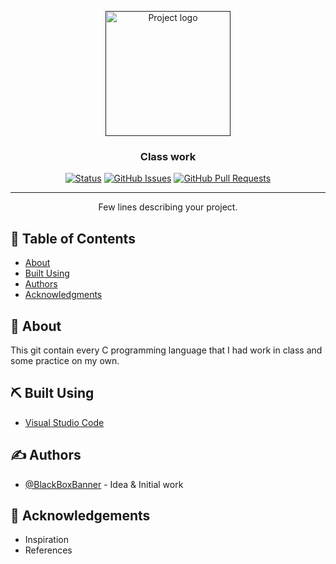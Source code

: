 <p align="center">
  <a href="" rel="noopener">
 <img width=200px height=200px src="https://i.imgur.com/6wj0hh6.jpg" alt="Project logo"></a>
</p>

<h3 align="center">Class work</h3>

<div align="center">

[![Status](https://img.shields.io/badge/status-active-success.svg)]()
[![GitHub Issues](https://img.shields.io/github/issues/kylelobo/The-Documentation-Compendium.svg)](https://github.com/BlackBoxBanner/Class/issues)
[![GitHub Pull Requests](https://img.shields.io/github/issues-pr/kylelobo/The-Documentation-Compendium.svg)](https://github.com/BlackBoxBanner/Class/pulls)

</div>

---

<p align="center"> Few lines describing your project.
    <br> 
</p>

## 📝 Table of Contents

- [About](#about)
- [Built Using](#built_using)
- [Authors](#authors)
- [Acknowledgments](#acknowledgement)

## 🧐 About <a name = "about"></a>

This git contain every C programming language that I had work in class and some practice on my own.

## ⛏️ Built Using <a name = "built_using"></a>

- [Visual Studio Code](https://code.visualstudio.com/)
## ✍️ Authors <a name = "authors"></a>

- [@BlackBoxBanner](https://github.com/BlackBoxBanner) - Idea & Initial work

## 🎉 Acknowledgements <a name = "acknowledgement"></a>

- Inspiration
- References
